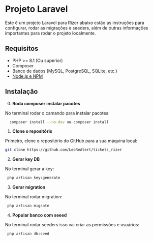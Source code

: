# Projeto Laravel

Este é um projeto Laravel para Rizer abaixo estão as instruções para configurar, rodar as migrações e seeders, além de outras informações importantes para rodar o projeto localmente.

## Requisitos

- PHP >= 8.1 (Ou superior)
- Composer
- Banco de dados (MySQL, PostgreSQL, SQLite, etc.)
- [Node.js e NPM](https://nodejs.org/)

## Instalação

   0. **Roda composer instalar pacotes**

   No terminal rodar o camando para instalar pacotes:

   ```bash
     composer install --no-dev ou composer install
   ```

   1. **Clone o repositório**

   Primeiro, clone o repositório do GitHub para a sua máquina local:

   ```bash
   git clone https://github.com/LeoReAlert/tickets_rizer

   ```

   2. **Gerar key DB**

   No terminal gerar a key:

   ```bash
    php artisan key:generate
   ```

   3. **Gerar migration**

   No terminal rodar migration:

   ```bash
    php artisan migrate
   ```

   4. **Popular banco com seeed**

   No terminal rodar seeders isso vai criar as permissões e usuários:

   ```bash
    php artisan db:seed
   ```


   
